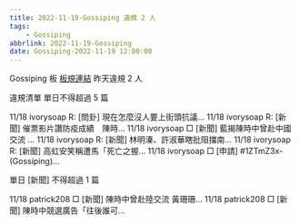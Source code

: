 ```yaml
---
title: 2022-11-19-Gossiping 違規 2 人
tags:
    - Gossiping
abbrlink: 2022-11-19-Gossiping
date: Gossiping-2022-11-19 12:00:00
---
```

Gossiping 板 [板規連結](https://www.ptt.cc/bbs/Gossiping/M.1637425085.A.07D.html)
昨天違規 2 人
<!-- more -->

違規清單
單日不得超過 5 篇

11/18 ivorysoap R: [問卦] 現在怎麼沒人要上街頭抗議…
11/18 ivorysoap R: [新聞] 催票影片讚防疫成績　陳時…
11/18 ivorysoap □ [新聞] 藍揭陳時中曾赴中國交流 …
11/18 ivorysoap R: [新聞] 林明溱、許淑華瞎批阻擋南…
11/18 ivorysoap R: [新聞] 高虹安笑稱遭馬「死亡之握…
11/18 ivorysoap □ [申請] #1ZTmZ3x- (Gossiping)…

單日 [新聞] 不得超過 1 篇

11/18 patrick208 □ [新聞] 陳時中曾赴陸交流 黃珊珊…
11/18 patrick208 □ [新聞] 陳時中競選廣告「往後誰可…